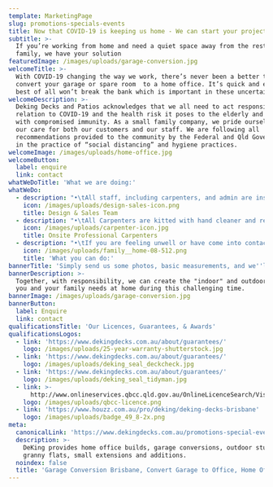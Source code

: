 ```yaml
---
template: MarketingPage
slug: promotions-specials-events
title: Now that COVID-19 is keeping us home - We can start your project together
subtitle: >-
  If you’re working from home and need a quiet space away from the rest of the
  family, we have your solution
featuredImage: /images/uploads/garage-conversion.jpg
welcomeTitle: >-
  With COVID-19 changing the way we work, there’s never been a better time to
  convert your garage or spare room  to a home office. It’s quick and easy, and
  best of all won’t break the bank which is important in these uncertain times.
welcomeDescription: >-
  Deking Decks and Patios acknowledges that we all need to act responsibly in
  relation to COVID-19 and the health risk it poses to the elderly and those
  with compromised immunity. As a small family company, we pride ourselves on
  our care for both our customers and our staff. We are following all
  recommendations provided to the community by the Federal and Qld Governments
  in the practice of “social distancing” and hygiene practices.
welcomeImage: /images/uploads/home-office.jpg
welcomeButton:
  label: enquire
  link: contact
whatWeDoTitle: 'What we are doing:'
whatWeDo:
  - description: "•\tAll staff, including carpenters, and admin are instructed on social distancing requirements currently advised as a min of 2 meters. Any handshakes or hugs will have to wait but we appreciate any feedback via email or phone.\n•\tIf you would prefer not to meet in person for a design consultation, with a few photos and basic dimensions from you, we can easily use google maps to provide a quote for your new project via email and phone. We can also FaceTime, Skype, Zoom, etc.\n•\tDuring any visits by our design consultants, we will endeavour to assist you without entering your home where possible."
    icon: /images/uploads/design-sales-icon.png
    title: Design & Sales Team
  - description: "•\tAll Carpenters are kitted with hand cleaner and required to use it before entering and exiting any property.\n•\tWe are shortly going to provide our carpenters with surgical face masks for projects with clients who are either elderly or in the “at risk” category.\n•\tWe are monitoring the health of our employees constantly and have advised anyone who is feeling unwell to stay home from work for the required quarantine period"
    icon: /images/uploads/carpenter-icon.jpg
    title: Onsite Professional Carpenters
  - description: "•\tIf you are feeling unwell or have come into contact with anyone you suspect may have been exposed to COVID 19, please advise us immediately so that we can make alternative arrangements to assist you.\n•\tPlease act responsibly when our staff or carpenters are at your home… No need to offer us a cup of tea or biscuits.  We request that any questions you have are directed by phone or email to our beautiful Shelley in admin or our design consultant’s Roly and Brett. This helps the carpenters to do their job without any social interaction, meaning that your project will be completed that much sooner for your enjoyment. \n•\tIf our design consultants visit your home to provide a quotation, we ask that the 2 metre social distancing rule is respected for your safety and ours.  \n•\tWhere possible, guide our design consultants around your potential project from outside the home."
    icon: /images/uploads/family__home-08-512.png
    title: 'What you can do:'
bannerTitle: 'Simply send us some photos, basic measurements, and we''ll provide you a quote'
bannerDescription: >-
  Together, with responsibility, we can create the "indoor" and outdoor space
  you and your family needs at home during this challenging time.
bannerImage: /images/uploads/garage-conversion.jpg
bannerButton:
  label: Enquire
  link: contact
qualificationsTitle: 'Our Licences, Guarantees, & Awards'
qualificationsLogos:
  - link: 'https://www.dekingdecks.com.au/about/guarantees/'
    logo: /images/uploads/25-year-warranty-shutterstock.jpg
  - link: 'https://www.dekingdecks.com.au/about/guarantees/'
    logo: /images/uploads/deking_seal_deckcheck.jpg
  - link: 'https://www.dekingdecks.com.au/about/guarantees/'
    logo: /images/uploads/deking_seal_tidyman.jpg
  - link: >-
      http://www.onlineservices.qbcc.qld.gov.au/OnlineLicenceSearch/VisualElements/ShowDetailResultContent.aspx?LicNO=1042297&licCat=LIC&name=&firstName=&searchType=Contractor&FromPage=SearchContr
    logo: /images/uploads/qbcc-licence.png
  - link: 'https://www.houzz.com.au/pro/deking/deking-decks-brisbane'
    logo: /images/uploads/badge_49_8-2x.png
meta:
  canonicalLink: 'https://www.dekingdecks.com.au/promotions-special-events/'
  description: >-
    DeKing provides home office builds, garage conversions, outdoor studios,
    granny flats, small extensions and additions.
  noindex: false
  title: 'Garage Conversion Brisbane, Convert Garage to Office, Home Office Build'
---
```


